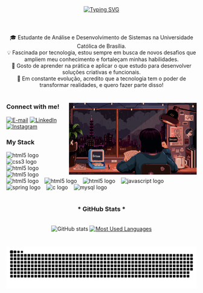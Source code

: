 

<!--
**nataliakruchak/nataliakruchak** is a ✨ _special_ ✨ repository because its `README.md` (this file) appears on your GitHub profile.

Here are some ideas to get you started:

- 🔭 I’m currently working on ...
- 🌱 I’m currently learning ...
- 👯 I’m looking to collaborate on ...
- 🤔 I’m looking for help with ...
- 💬 Ask me about ...
- 📫 How to reach me: ...
- 😄 Pronouns: ...
- ⚡ Fun fact: ...
-->

<div align="center">
  <a href="https://git.io/typing-svg">
    <img src="https://readme-typing-svg.demolab.com?font=Fira+Code&weight=500&size=22&pause=1000&color=FF00F6&center=true&vCenter=true&random=false&width=524&lines=%E2%8A%B9+Welcome+to+my+profile!+%CB%99%E1%B5%95%CB%99+%E2%8A%B9+" alt="Typing SVG">
  </a>
</div>

#

<p align="center">
  <br>🎓 Estudante de Análise e Desenvolvimento de Sistemas na Universidade Católica de Brasília.
  <br>💡 Fascinada por tecnologia, estou sempre em busca de novos desafios que ampliem meu conhecimento e fortaleçam minhas habilidades.
  <br>🔧 Gosto de aprender na prática e aplicar o que estudo para desenvolver soluções criativas e funcionais.
  <br>🚀 Em constante evolução, acredito que a tecnologia tem o poder de transformar realidades, e quero fazer parte disso!
  
#

<img align="right" alt="" height="190px" src="./src/study.gif">

<h3 align="left">Connect with me!</h3>

[![E-mail](https://img.shields.io/badge/-Email-000?style=for-the-badge&logo=microsoft-outlook&logoColor=FF00F6&color:FFF)](mailto:natematkru@gmail.com)
[![LinkedIn](https://img.shields.io/badge/-LinkedIn-000?style=for-the-badge&logo=linkedin&logoColor=FF00F6&color:FFF)](https://www.linkedin.com/in/nataliakruchak/)
[![Instagram](https://img.shields.io/badge/-Instagram-000?style=for-the-badge&logo=instagram&logoColor=FF00F6&color:FFF)](https://www.instagram.com/natematkru/)


<h3 align="left">My Stack </h3>

<div align="left">

  
  <img src="https://cdn.jsdelivr.net/gh/devicons/devicon@latest/icons/html5/html5-original.svg" height="25" alt="html5 logo"    />
  <img width="8" />
  <img src="https://cdn.jsdelivr.net/gh/devicons/devicon/icons/css3/css3-original.svg" height="25" alt="css3 logo"  />
  <img width="8" />
  <img src="https://cdn.jsdelivr.net/gh/devicons/devicon@latest/icons/python/python-original.svg" height="25" alt="html5 logo"   />
  <img width="8" />
  <img src="https://cdn.jsdelivr.net/gh/devicons/devicon@latest/icons/git/git-original.svg" height="25" alt="html5 logo"   />
  <img width="8" />
  <img src="https://cdn.jsdelivr.net/gh/devicons/devicon@latest/icons/vscode/vscode-original.svg" height="25" alt="html5 logo"   />
  <img width="8" />
  <img src="https://cdn.jsdelivr.net/gh/devicons/devicon@latest/icons/figma/figma-original.svg" height="25" alt="html5 logo"   />
  <img width="8" />
  <img src="https://cdn.jsdelivr.net/gh/devicons/devicon@latest/icons/typescript/typescript-original.svg" height="25" alt="html5 logo"   />
  <img width="8" />
  <img src="https://cdn.jsdelivr.net/gh/devicons/devicon/icons/javascript/javascript-plain.svg" height="25" alt="javascript logo"  />
  <img width="8" />
  <img src="https://cdn.jsdelivr.net/gh/devicons/devicon@latest/icons/eclipse/eclipse-original.svg" height="25" alt="spring logo"  />
  <img width="8" />
  <img src="https://cdn.jsdelivr.net/gh/devicons/devicon/icons/c/c-original.svg" height="25" alt="c logo"  />
  <img width="8" />
  <img src="https://cdn.jsdelivr.net/gh/devicons/devicon/icons/mysql/mysql-original.svg" height="25" alt="mysql logo"  />
</div>

#

<div style="text-align: center;" align="center">
  <h3>* GitHub Stats *</h3>
  <br>
  <img src="https://github-readme-stats-git-masterrstaa-rickstaa.vercel.app/api?username=nataliakruchak&hide_title=true&show_icons=true&include_all_commits=false&count_private=true&line_height=25&hide=issues&bg_color=000&title_color=FF00F6&text_color=FFF&border_radius=3&border_color=36123c&icon_color=FF00F6&theme=jolly" alt="GitHub stats">

  <a href="https://github.com/nataliakruchak/github-readme-stats">
    <img src="https://github-readme-stats-git-masterrstaa-rickstaa.vercel.app/api/top-langs/?username=nataliakruchak&line_height=10&card_width=290&layout=compact&hide_title=false&count_private=true&langs_count=4&show_icons=true&title_color=FF00F6&hide=html,scss,less&bg_color=000&text_color=8B8B8B&border_radius=3&border_color=561760&count_private=true" alt="Most Used Languages">
  </a>
</div>


#

<picture align="center">
  <source media="(prefers-color-scheme: dark)" srcset="https://raw.githubusercontent.com/nataliakruchak/nataliakruchak/output/github-contribution-grid-snake-dark.svg">
  <source media="(prefers-color-scheme: light)" srcset="https://raw.githubusercontent.com/nataliakruchak/nataliakruchak/output/github-contribution-grid-snake-dark.svg">
  <img align="center" alt="github contribution grid snake animation" src="https://raw.githubusercontent.com/mari4souza/mari4souza/output/github-contribution-grid-snake.svg">
</picture>
